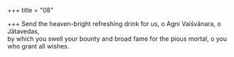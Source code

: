 +++
title = "08"

+++
Send the heaven-bright refreshing drink for us, o Agni Vaiśvānara, o  Jātavedas,  
by which you swell your bounty and broad fame for the pious mortal, o  you who grant all wishes.  
